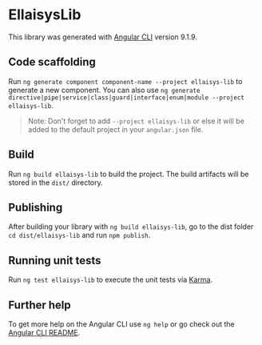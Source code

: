 # EllaisysLib

This library was generated with [Angular CLI](https://github.com/angular/angular-cli) version 9.1.9.

## Code scaffolding

Run `ng generate component component-name --project ellaisys-lib` to generate a new component. You can also use `ng generate directive|pipe|service|class|guard|interface|enum|module --project ellaisys-lib`.
> Note: Don't forget to add `--project ellaisys-lib` or else it will be added to the default project in your `angular.json` file. 

## Build

Run `ng build ellaisys-lib` to build the project. The build artifacts will be stored in the `dist/` directory.

## Publishing

After building your library with `ng build ellaisys-lib`, go to the dist folder `cd dist/ellaisys-lib` and run `npm publish`.

## Running unit tests

Run `ng test ellaisys-lib` to execute the unit tests via [Karma](https://karma-runner.github.io).

## Further help

To get more help on the Angular CLI use `ng help` or go check out the [Angular CLI README](https://github.com/angular/angular-cli/blob/master/README.md).
